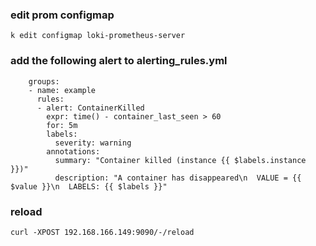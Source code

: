 ### edit prom configmap
```
k edit configmap loki-prometheus-server
```
### add the following alert to alerting_rules.yml
```
    groups:
    - name: example
      rules:
      - alert: ContainerKilled
        expr: time() - container_last_seen > 60
        for: 5m
        labels:
          severity: warning
        annotations:
          summary: "Container killed (instance {{ $labels.instance }})"
          description: "A container has disappeared\n  VALUE = {{ $value }}\n  LABELS: {{ $labels }}"
```
### reload
```
curl -XPOST 192.168.166.149:9090/-/reload
```
